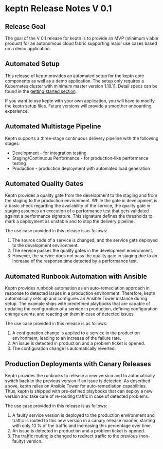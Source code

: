 # keptn Release Notes V 0.1

## Release Goal

The goal of the V 0.1 release for keptn is to provide an MVP (minimum viable product) for an autonomous cloud fabric supporting
major use cases based on a demo application. 

## Automated Setup

This release of keptn provides an automated setup for the keptn core components as well as a demo application. The setup only requires a Kubernetes cluster with minimum master version 1.10.11. Detail specs can be found in the [getting started section](../GettingStarted.md).

If you want to use keptn with your own application, you will have to modify the keptn setup files. Future versions will provide a smoother onboarding experience. 

## Automated Multistage Pipeline

Keptn supports a three-stage continuous delivery pipeline with the following stages:

* Development - for integration testing
* Staging/Continuous Performance - for production-like performance testing
* Production - production deployment with automated load generation

## Automated Quality Gates

Keptn provides a quality gate from the development to the staging and from the staging to the production environment. While the gate in development is a basic check regarding the availability of the service, the quality gate in staging assumes an execution of a performance test that gets validated against a performance signature. This signature defines the thresholds to mark a deployment as unstable and to stop the delivery pipeline.

The use case provided in this release is as follows:

1. The source code of a service is changed, and the service gets deployed to the development environment. 
1. The service passes the quality gates in the development environment.
1. However, the service does not pass the quality gate in staging due to an increase of the response time detected by a performance test.

## Automated Runbook Automation with Ansible

Keptn provides runbook automation as an auto-remediation approach in response to detected issues in a production environment. Therefore, keptn automatically sets up and configures an Ansible Tower instance during setup. The example ships with predefined playbooks that are capable of updating the configuration of a service in production, defining configuration change events, and reacting on them in case of detected issues. 

The use case provided in this release is as follows:

1. A configuration change is applied to a service in the production environment, leading to an increase of the failure rate.
1. An issue is detected in production and a problem ticket is opened.
1. The configuration change is automatically reverted.

## Production Deployments with Canary Releases

Keptn provides the runbooks to release a new version and to automatically switch back to the previous version if an issue is detected. As described above, keptn relies on Ansible Tower for auto-remediation capabilities. Thus, keptn is shipped with pre-defined playbooks that can deploy a new version and take care of re-routing traffic in case of detected problems.

The use case provided in this release is as follows:

1. A faulty service version is deployed to the production environment and traffic is routed to this new version in a canary release manner, starting with only 10 % of the traffic and increasing this percentage over time.
1. An issue is detected in production and a problem ticket is opened.
1. The traffic routing is changed to redirect traffic to the previous (non-faulty) version.


